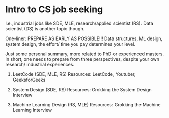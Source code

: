 # Intro to CS job seeking

I.e., industrial jobs like SDE, MLE, research/applied scientist (RS). Data scientist (DS) is another topic though.

One-liner: PREPARE AS EARLY AS POSSIBLE!!! Data structures, ML design, system design, the effort/ time you pay determines your level.

Just some personal summary, more related to PhD or experienced masters. In short, one needs to prepare from three perspectives, despite your own research/ industrial experiences.

1. LeetCode (SDE, MLE, RS)
Resources: LeetCode, Youtuber, GeeksforGeeks

2. System Design (SDE, RS)
Resources: Grokking the System Design Interview

3. Machine Learning Design (RS, MLE)
Resources: Grokking the Machine Learning Interview

